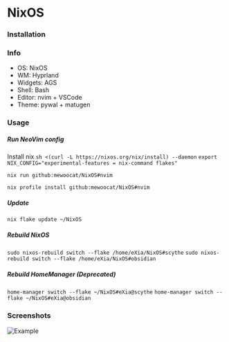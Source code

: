 # NixOS

### Installation
### Info
- OS: NixOS
- WM: Hyprland
- Widgets: AGS
- Shell: Bash
- Editor: nvim + VSCode
- Theme: pywal + matugen


### Usage

##### Run NeoVim config

Install nix
`sh <(curl -L https://nixos.org/nix/install) --daemon`
`export NIX_CONFIG="experimental-features = nix-command flakes"`

`nix run github:mewoocat/NixOS#nvim`

`nix profile install github:mewoocat/NixOS#nvim`




##### Update
`nix flake update ~/NixOS`

##### Rebuild NixOS
`sudo nixos-rebuild switch --flake /home/eXia/NixOS#scythe`
`sudo nixos-rebuild switch --flake /home/eXia/NixOS#obsidian`

##### Rebuild HomeManager (Deprecated)
`home-manager switch --flake ~/NixOS#eXia@scythe`
`home-manager switch --flake ~/NixOS#eXia@obsidian`

### Screenshots
![Example](https://github.com/mewoocat/NixOS/blob/main/desktop.png)
